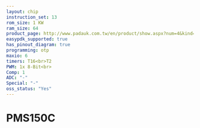 ```yaml
---
layout: chip
instruction_set: 13
rom_size: 1 KW
ram_size: 64
product_page: http://www.padauk.com.tw/en/product/show.aspx?num=4&kind=41
easypdk_supported: true
has_pinout_diagram: true
programming: otp
maxio: 6
timers: T16<br>T2
PWM: 1x 8-Bit<br>
Comp: 1
ADC: "-"
Special: "-"
oss_status: "Yes"
---
```


# PMS150C
